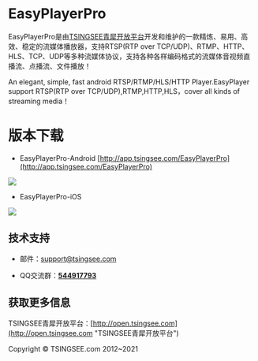 # EasyPlayerPro #

EasyPlayerPro是由[TSINGSEE青犀开放平台](http://open.tsingsee.com "TSINGSEE青犀开放平台")开发和维护的一款精炼、易用、高效、稳定的流媒体播放器，支持RTSP(RTP over TCP/UDP)、RTMP、HTTP、HLS、TCP、UDP等多种流媒体协议，支持各种各样编码格式的流媒体音视频直播流、点播流、文件播放！

An elegant, simple, fast android RTSP/RTMP/HLS/HTTP Player.EasyPlayer support RTSP(RTP over TCP/UDP),RTMP,HTTP,HLS，cover all kinds of streaming media！

# 版本下载 #

- EasyPlayerPro-Android
[http://app.tsingsee.com/EasyPlayerPro](http://app.tsingsee.com/EasyPlayerPro)

![](http://www.easydarwin.org/github/images/app/2020/easy_player_pro_android.png)

- EasyPlayerPro-iOS

![](http://www.easydarwin.org/github/images/app/2020/easy_player_pro_iOS.png)

## 技术支持 ##

- 邮件：[support@tsingsee.com](mailto:support@tsingsee.com) 

- QQ交流群：<a href="http://jq.qq.com/?_wv=1027&k=2IDkJId" target="_blank" title="EasyPlayerPro">**544917793**</a>


## 获取更多信息 ##

TSINGSEE青犀开放平台：[http://open.tsingsee.com](http://open.tsingsee.com "TSINGSEE青犀开放平台")

Copyright &copy; TSINGSEE.com 2012~2021
